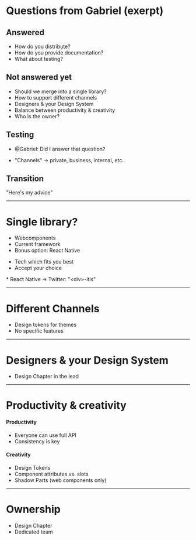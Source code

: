 # Questions from Gabriel <span class="subheading fragment fade-in" data-fragment-index="0">(exerpt)</span>

<div class="r-stack">
<div class="fragment fade-out" data-fragment-index="1">

## Answered
* How do you distribute?
* How do you provide documentation?
* What about testing?
</div>

<div class="fragment fade-up" data-fragment-index="1">

## Not answered yet
* Should we merge into a single library?
* How to support different channels
* Designers & your Design System
* Balance between productivity & creativity
* Who is the owner?

</div>
</div>

<aside class="notes">

# Testing
* @Gabriel: Did I answer that question?

* "Channels" &rarr; private, business, internal, etc.

## Transition
"Here's my advice"
</aside>

---
# Single library?

<div class="r-stack fragment" data-fragment-index="0">
<div class="fragment fade-out" data-fragment-index="1">

* Webcomponents
* Current framework
* Bonus option: React Native
</div>

<div class="fragment fade-up" data-fragment-index="1">

* Tech which fits you best
* Accept your choice <!-- .element class="fragment" -->
</div>
</div>

<aside class="notes">
* React Native &rarr; Twitter: "&lt;div>-itis"
</aside>

---
# Different Channels

* Design tokens for themes
* No specific features

---
# Designers & your Design System <!-- .element class="r-fit-text" -->

* Design Chapter in the lead

---
# Productivity <span class="subheading">& creativity</span>

<div class="r-stack">
<div class="fragment fade-out" data-fragment-index="0">

#### Productivity
* Everyone can use full API
* Consistency is key
</div>
<div class="fragment fade-up" data-fragment-index="0">

#### Creativity
* Design Tokens
* Component attributes vs. slots
* Shadow Parts (web components only)
</div>
</div>

---
# Ownership

* Design Chapter
* Dedicated team
